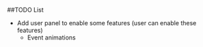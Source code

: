 ##TODO List
- Add user panel to enable some features (user can enable these features)
	- Event animations 